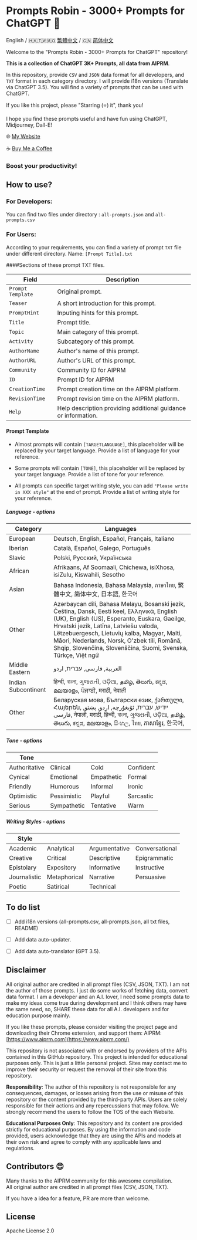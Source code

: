
# Prompts Robin - 3000+ Prompts for ChatGPT   🤖 


English / 🇭🇰🇹🇼🇲🇴 [繁體中文](./README_TW.md) / 🇨🇳 [简体中文](./README_CN.md)

Welcome to the "Prompts Robin - 3000+ Prompts for ChatGPT" repository! 

**This is a collection of ChatGPT 3K+ Prompts, all data from AIPRM**.

In this repository, provide `CSV` and `JSON` data format for all developers, and `TXT` format in each category directory. I will provide i18n versions (Translate via ChatGPT 3.5). You will find a variety of prompts that can be used with ChatGPT. 

If you like this project, please "Starring (⭐️) it", thank you!

I hope you find these prompts useful and have fun using ChatGPT, Midjourney, Dall-E!

🌐 [My Website](https://samsonhoi.com)

☕ [Buy Me a Coffee](https://bmc.link/samson.h)

### Boost your productivity! ###

## How to use?
### For Developers: 
You can find two files under directory : ``all-prompts.json`` and ``all-prompts.csv``

### For Users:

According to your requirements, you can find a variety of prompt `TXT` file under different directory. Name: ``[Prompt Title].txt``

####Sections of these prompt TXT files.

| Field             | Description                                       |
|-------------------|---------------------------------------------------|
| `Prompt Template` | Original prompt.                                  |
| `Teaser`          | A short introduction for this prompt.             |
| `PromptHint`      | Inputing hints for this prompt.                   |
| `Title`           | Prompt title.                                     |
| `Topic`           | Main category of this prompt.                     |
| `Activity`        | Subcategory of this prompt.                       |
| `AuthorName`      | Author's name of this prompt.                     |
| `AuthorURL`       | Author's URL of this prompt.                      |
| `Community`       | Community ID for AIPRM                            |
| `ID`              | Prompt ID for AIPRM                               |
| `CreationTime`    | Prompt creation time on the AIPRM platform.       |
| `RevisionTime`    | Prompt revision time on the AIPRM platform.       |
| `Help`            | Help description providing additional guidance or information.  |

#### Prompt Template ####
* Almost prompts will contain `[TARGETLANGUAGE]`, this placeholder will be replaced by your target language. Provide a list of language for your reference.

* Some prompts will contain `[TONE]`, this placeholder will be replaced by your target language. Provide a list of tone for your reference.

* All prompts can specific target writing style, you can add `"Please write in XXX style"` at the end of prompt. Provide a list of writing style for your reference.

##### Language - options #####

| Category         | Languages                                                                                      |
|------------------|------------------------------------------------------------------------------------------------|
| European         | Deutsch, English, Español, Français, Italiano                                                  |
| Iberian          | Català, Español, Galego, Português                                                            |
| Slavic           | Polski, Русский, Українська                                                                    |
| African          | Afrikaans, Af Soomaali, Chichewa, isiXhosa, isiZulu, Kiswahili, Sesotho                        |
| Asian            | Bahasa Indonesia, Bahasa Malaysia, ภาษาไทย, 繁體中文, 简体中文, 日本語, 한국어                            |
| Other            | Azərbaycan dili, Bahasa Melayu, Bosanski jezik, Čeština, Dansk, Eesti keel, Ελληνικά, English (UK), English (US), Esperanto, Euskara, Gaeilge, Hrvatski jezik, Latīna, Latviešu valoda, Lëtzebuergesch, Lietuvių kalba, Magyar, Malti, Māori, Nederlands, Norsk, O'zbek tili, Română, Shqip, Slovenčina, Slovenščina, Suomi, Svenska, Türkçe, Việt ngữ |
| Middle Eastern   | العربية, فارسی, עברית, اردو                                                                |
| Indian Subcontinent | हिन्दी, বাংলা, ગુજરાતી, ଓଡ଼ିଆ, தமிழ், తెలుగు, ಕನ್ನಡ, മലയാളം, ਪੰਜਾਬੀ, मराठी, नेपाली                       |
| Other            | Беларуская мова, Български език, ქართული, Հայերեն, ייִדיש, עברית, ئۇيغۇرچە, اردو, پښتو, فارسی, नेपाली, मराठी, हिन्दी, বাংলা, ગુજરાતી, ଓଡ଼ିଆ, தமிழ், తెలుగు, ಕನ್ನಡ, മലയാളം, සිංහල, ไทย, ភាសាខ្មែរ, 한국어,                |

##### Tone - options #####

| Tone          |          |         |         |
|-------------- |-------------- |------------- |------------- |
| Authoritative | Clinical      | Cold         | Confident    |
| Cynical       | Emotional     | Empathetic   | Formal       |
| Friendly      | Humorous      | Informal     | Ironic       |
| Optimistic    | Pessimistic   | Playful      | Sarcastic    |
| Serious       | Sympathetic   | Tentative    | Warm         |

##### Writing Styles - options #####


| Style           |           |           |           |
|-----------------|-----------------|-----------------|-----------------|
| Academic        | Analytical      | Argumentative   | Conversational  |
| Creative        | Critical        | Descriptive     | Epigrammatic    |
| Epistolary      | Expository      | Informative     | Instructive     |
| Journalistic    | Metaphorical    | Narrative       | Persuasive      |
| Poetic          | Satirical       | Technical       |                 |

## To do list

- [ ] Add i18n versions (all-prompts.csv, all-prompts.json, all txt files, README)
- [ ] Add data auto-updater.
- [ ] Add data auto-translator (GPT 3.5).


## Disclaimer
All original author are credited in all prompt files (CSV, JSON, TXT). 
I am not the author of those prompts. I just do some works of fetching data, convert data format.
I am a developer and an A.I. lover, I need some prompts data to make my ideas come true during development and I think others may have the same need, so, SHARE these data for all A.I. developers and for education purpose mainly.

If you like these prompts, please consider visiting the project page and downloading their Chrome extension, and support them:
AIPRM: [https://www.aiprm.com](https://www.aiprm.com/)

This repository is not associated with or endorsed by providers of the APIs contained in this GitHub repository. This project is intended for educational purposes only. This is just a little personal project. Sites may contact me to improve their security or request the removal of their site from this repository.

**Responsibility**: The author of this repository is not responsible for any consequences, damages, or losses arising from the use or misuse of this repository or the content provided by the third-party APIs. Users are solely responsible for their actions and any repercussions that may follow. We strongly recommend the users to follow the TOS of the each Website.

**Educational Purposes Only**: This repository and its content are provided strictly for educational purposes. By using the information and code provided, users acknowledge that they are using the APIs and models at their own risk and agree to comply with any applicable laws and regulations.

## Contributors 😍

Many thanks to the AIPRM community for this awesome compilation.  
All original author are credited in all prompt files (CSV, JSON, TXT). 


If you have a idea for a feature, PR are more than welcome.

## License

Apache License 2.0

